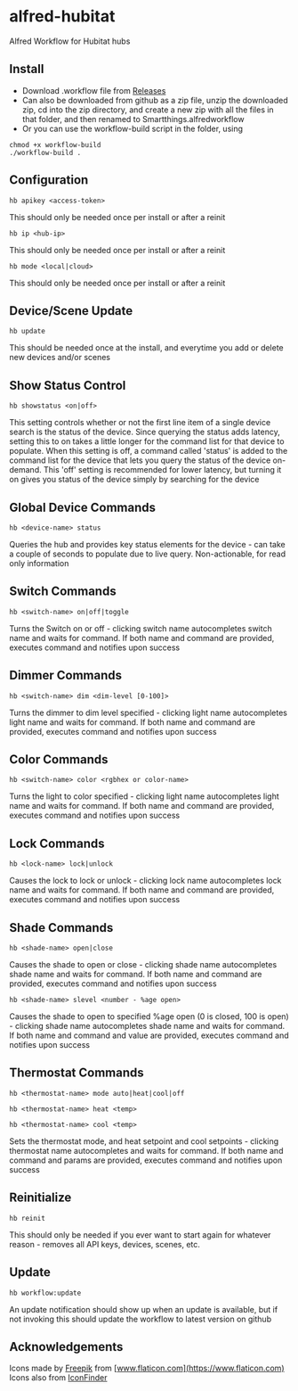 # alfred-hubitat
Alfred  Workflow for Hubitat hubs
## Install

* Download .workflow file from [Releases](https://github.com/schwark/alfred-hubitat/releases)
* Can also be downloaded from github as a zip file, unzip the downloaded zip, cd into the zip directory, and create a new zip with all the files in that folder, and then renamed to Smartthings.alfredworkflow
* Or you can use the workflow-build script in the folder, using
```
chmod +x workflow-build
./workflow-build . 
```

## Configuration

```
hb apikey <access-token>
```
This should only be needed once per install or after a reinit

```
hb ip <hub-ip>
```
This should only be needed once per install or after a reinit

```
hb mode <local|cloud>
```
This should only be needed once per install or after a reinit

## Device/Scene Update

```
hb update
```
This should be needed once at the install, and everytime you add or delete new devices and/or scenes

## Show Status Control

```
hb showstatus <on|off>
```
This setting controls whether or not the first line item of a single device search is the status of the device. Since querying the status adds latency, setting this to on takes a little longer for the command list for that device to populate. When this setting is off, a command called 'status' is added to the command list for the device that lets you query the status of the device on-demand. This 'off' setting is recommended for lower latency, but turning it on gives you status of the device simply by searching for the device


## Global Device Commands

```
hb <device-name> status
```
Queries the hub and provides key status elements for the device - can take a couple of seconds to populate due to live query. Non-actionable, for read only information


## Switch Commands

```
hb <switch-name> on|off|toggle
```
Turns the Switch on or off - clicking switch name autocompletes switch name and waits for command. If both name and command are provided, executes command and notifies upon success

## Dimmer Commands

```
hb <switch-name> dim <dim-level [0-100]>
```
Turns the dimmer to dim level specified - clicking light name autocompletes light name and waits for command. If both name and command are provided, executes command and notifies upon success

## Color Commands

```
hb <switch-name> color <rgbhex or color-name>
```
Turns the light to color specified - clicking light name autocompletes light name and waits for command. If both name and command are provided, executes command and notifies upon success


## Lock Commands

```
hb <lock-name> lock|unlock
```
Causes the lock to lock or unlock  - clicking lock name autocompletes lock name and waits for command. If both name and command are provided, executes command and notifies upon success

## Shade Commands

```
hb <shade-name> open|close
```
Causes the shade to open or close  - clicking shade name autocompletes shade name and waits for command. If both name and command are provided, executes command and notifies upon success


```
hb <shade-name> slevel <number - %age open>
```
Causes the shade to open to specified %age open (0 is closed, 100 is open)  - clicking shade name autocompletes shade name and waits for command. If both name and command and value are provided, executes command and notifies upon success


## Thermostat Commands

```
hb <thermostat-name> mode auto|heat|cool|off
```
```
hb <thermostat-name> heat <temp>
```
```
hb <thermostat-name> cool <temp>
```
Sets the thermostat mode, and heat setpoint and cool setpoints - clicking thermostat name autocompletes and waits for command. If both name and command and params are provided, executes command and notifies upon success


## Reinitialize

```
hb reinit
```
This should only be needed if you ever want to start again for whatever reason - removes all API keys, devices, scenes, etc.

## Update

```
hb workflow:update
```
An update notification should show up when an update is available, but if not invoking this should update the workflow to latest version on github

## Acknowledgements

Icons made by [Freepik](https://www.flaticon.com/authors/freepik) from [www.flaticon.com](https://www.flaticon.com)  
Icons also from [IconFinder](https://www.iconfinder.com/)